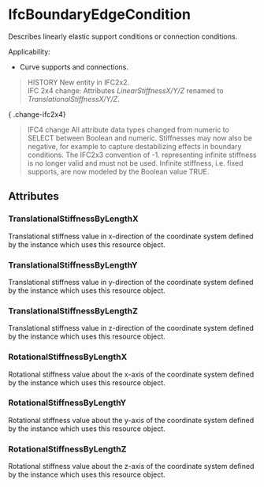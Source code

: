 # IfcBoundaryEdgeCondition

Describes linearly elastic support conditions or connection conditions.

Applicability:

* Curve supports and connections.

> HISTORY  New entity in IFC2x2.  
> IFC 2x4 change: Attributes _LinearStiffnessX/Y/Z_ renamed to _TranslationalStiffnessX/Y/Z_.

{ .change-ifc2x4}
> IFC4 change All attribute data types changed from numeric to SELECT between Boolean and numeric. Stiffnesses may now also be negative, for example to capture destabilizing effects in boundary conditions. The IFC2x3 convention of -1. representing infinite stiffness is no longer valid and must not be used. Infinite stiffness, i.e. fixed supports, are now modeled by the Boolean value TRUE.

## Attributes

### TranslationalStiffnessByLengthX
Translational stiffness value in x-direction of the coordinate system defined by the instance which uses this resource object.

### TranslationalStiffnessByLengthY
Translational stiffness value in y-direction of the coordinate system defined by the instance which uses this resource object.

### TranslationalStiffnessByLengthZ
Translational stiffness value in z-direction of the coordinate system defined by the instance which uses this resource object.

### RotationalStiffnessByLengthX
Rotational stiffness value about the x-axis of the coordinate system defined by the instance which uses this resource object.

### RotationalStiffnessByLengthY
Rotational stiffness value about the y-axis of the coordinate system defined by the instance which uses this resource object.

### RotationalStiffnessByLengthZ
Rotational stiffness value about the z-axis of the coordinate system defined by the instance which uses this resource object.
